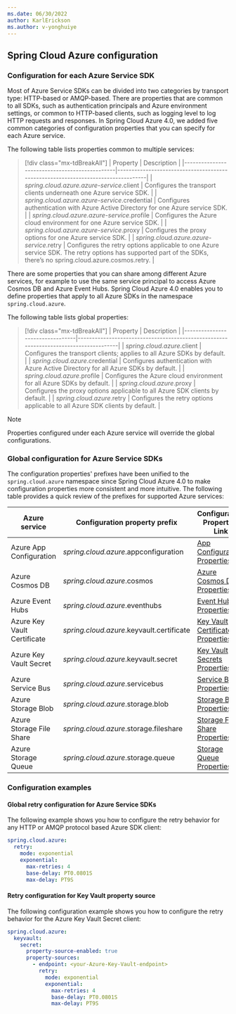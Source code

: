 ```yaml
---
ms.date: 06/30/2022
author: KarlErickson
ms.author: v-yonghuiye
---
```


## Spring Cloud Azure configuration

### Configuration for each Azure Service SDK

Most of Azure Service SDKs can be divided into two categories by transport type: HTTP-based or AMQP-based. There are properties that are common to all SDKs, such as authentication principals and Azure environment settings, or common to HTTP-based clients, such as logging level to log HTTP requests and responses. In Spring Cloud Azure 4.0, we added five common categories of configuration properties that you can specify for each Azure service.

The following table lists properties common to multiple services:

> [!div class="mx-tdBreakAll"]
> | Property                                      | Description                                                                      |
> |-----------------------------------------------|----------------------------------------------------------------------------------|
> | *spring.cloud.azure.azure-service*.client     | Configures the transport clients underneath one Azure service SDK.               |
> | *spring.cloud.azure.azure-service*.credential | Configures authentication with Azure Active Directory for one Azure service SDK. |
> | *spring.cloud.azure.azure-service*.profile    | Configures the Azure cloud environment for one Azure service SDK.                |
> | *spring.cloud.azure.azure-service*.proxy      | Configures the proxy options for one Azure service SDK.                          |
> | *spring.cloud.azure.azure-service*.retry      | Configures the retry options applicable to one Azure service SDK. The retry options has supported part of the SDKs, there’s no spring.cloud.azure.cosmos.retry.                                                                     |

There are some properties that you can share among different Azure services, for example to use the same service principal to access Azure Cosmos DB and Azure Event Hubs. Spring Cloud Azure 4.0 enables you to define properties that apply to all Azure SDKs in the namespace `spring.cloud.azure`.

The following table lists global properties:

> [!div class="mx-tdBreakAll"]
> | Property                        | Description                                                                          |
> |---------------------------------|--------------------------------------------------------------------------------------|
> | *spring.cloud.azure*.client     | Configures the transport clients; applies to all Azure SDKs by default.              |
> | *spring.cloud.azure*.credential | Configures authentication with Azure Active Directory for all Azure SDKs by default. |
> | *spring.cloud.azure*.profile    | Configures the Azure cloud environment for all Azure SDKs by default.                |
> | *spring.cloud.azure*.proxy      | Configures the proxy options applicable to all Azure SDK clients by default.         |
> | *spring.cloud.azure*.retry      | Configures the retry options applicable to all Azure SDK clients by default.         |

> [!NOTE]
> Properties configured under each Azure service will override the global configurations.

### Global configuration for Azure Service SDKs

The configuration properties' prefixes have been unified to the `spring.cloud.azure` namespace since Spring Cloud Azure 4.0 to make configuration properties more consistent and more intuitive. The following table provides a quick review of the prefixes for supported Azure services:

| Azure service               | Configuration property prefix             | Configuration Properties Link                                                                                |
|-----------------------------|-------------------------------------------|--------------------------------------------------------------------------------------------------------------|
| Azure App Configuration     | *spring.cloud.azure*.appconfiguration     | [App Configuration Properties](../../spring-cloud-azure-appendix.md#azure-app-configuration-properties)           |
| Azure Cosmos DB             | *spring.cloud.azure*.cosmos               | [Azure Cosmos DB Properties](../../spring-cloud-azure-appendix.md#azure-cosmos-db-properties)                                 |
| Azure Event Hubs            | *spring.cloud.azure*.eventhubs            | [Event Hubs Properties](../../spring-cloud-azure-appendix.md#azure-event-hubs-properties)                         |
| Azure Key Vault Certificate | *spring.cloud.azure*.keyvault.certificate | [Key Vault Certificates Properties](../../spring-cloud-azure-appendix.md#azure-key-vault-certificates-properties) |
| Azure Key Vault Secret      | *spring.cloud.azure*.keyvault.secret      | [Key Vault Secrets Properties](../../spring-cloud-azure-appendix.md#azure-key-vault-secrets-properties)           |
| Azure Service Bus           | *spring.cloud.azure*.servicebus           | [Service Bus Properties](../../spring-cloud-azure-appendix.md#azure-service-bus-properties)                       |
| Azure Storage Blob          | *spring.cloud.azure*.storage.blob         | [Storage Blob Properties](../../spring-cloud-azure-appendix.md#azure-storage-blob-properties)                     |
| Azure Storage File Share    | *spring.cloud.azure*.storage.fileshare    | [Storage File Share Properties](../../spring-cloud-azure-appendix.md#azure-storage-file-share-properties)         |
| Azure Storage Queue         | *spring.cloud.azure*.storage.queue        | [Storage Queue Properties](../../spring-cloud-azure-appendix.md#azure-storage-queue-properties)                   |

### Configuration examples

#### Global retry configuration for Azure Service SDKs

The following example shows you how to configure the retry behavior for any HTTP or AMQP protocol based Azure SDK client:

```yaml
spring.cloud.azure:
  retry:
    mode: exponential
    exponential:
      max-retries: 4
      base-delay: PT0.0801S
      max-delay: PT9S
```

#### Retry configuration for Key Vault property source

The following configuration example shows you how to configure the retry behavior for the Azure Key Vault Secret client:

```yaml
spring.cloud.azure:
  keyvault:
    secret:
      property-source-enabled: true
      property-sources:
        - endpoint: <your-Azure-Key-Vault-endpoint>
          retry:
            mode: exponential
            exponential:
              max-retries: 4
              base-delay: PT0.0801S
              max-delay: PT9S
```
